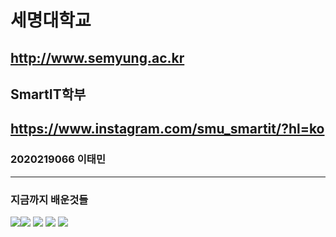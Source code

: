 # 세명대학교
http://www.semyung.ac.kr
---
## SmartIT학부
https://www.instagram.com/smu_smartit/?hl=ko
---
### 2020219066 이태민
---
### 지금까지 배운것들
<img src="https://img.shields.io/badge/1%ED%95%99%EB%85%84-C%EC%96%B8%EC%96%B4-blue"><img src="https://img.shields.io/badge/1%ED%95%99%EB%85%84-Python-orange">
<img src="https://img.shields.io/badge/2%ED%95%99%EB%85%84-C%2B%2B-blue">
<img src="https://img.shields.io/badge/2%ED%95%99%EB%85%84-%EC%BD%94%EB%9E%A9-green">
<img src="https://img.shields.io/badge/2%ED%95%99%EB%85%84-ubuntu-yellow">
